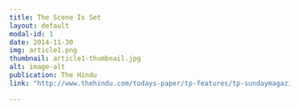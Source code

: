 ```yaml
---
title: The Scene Is Set
layout: default
modal-id: 1
date: 2014-11-30 
img: article1.png
thumbnail: article1-thumbnail.jpg
alt: image-alt
publication: The Hindu
link: "http://www.thehindu.com/todays-paper/tp-features/tp-sundaymagazine/the-scene-is-set/article6647339.ece"

---
```

